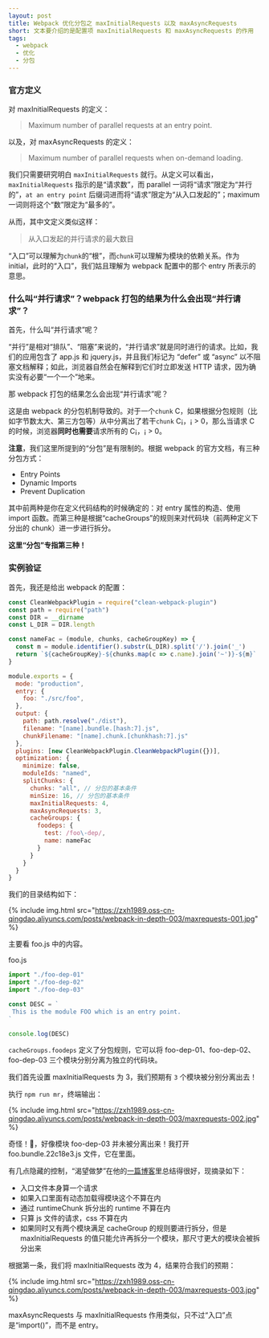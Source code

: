 ```yaml
---
layout: post
title: Webpack 优化分包之 maxInitialRequests 以及 maxAsyncRequests
short: 文本要介绍的是配置项 maxInitialRequests 和 maxAsyncRequests 的作用
tags:
  - webpack
  - 优化
  - 分包
---
```


### 官方定义

对 maxInitialRequests 的定义：

> Maximum number of parallel requests at an entry point.

以及，对 maxAsyncRequests 的定义：

> Maximum number of parallel requests when on-demand loading.

我们只需要研究明白 `maxInitialRequests` 就行。从定义可以看出，`maxInitialRequests` 指示的是“请求数”，而 parallel 一词将“请求”限定为“并行的”，`at an entry point` 后缀词进而将“请求”限定为“从入口发起的”；maximum 一词则将这个“数”限定为“最多的”。

从而，其中文定义类似这样：

> 从入口发起的并行请求的最大数目

“入口”可以理解为`chunk`的“根”，而`chunk`可以理解为模块的依赖关系。作为 initial，此时的“入口”，我们姑且理解为 webpack 配置中的那个 entry 所表示的意思。

### 什么叫“并行请求”？webpack 打包的结果为什么会出现“并行请求”？

首先，什么叫“并行请求”呢？

“并行”是相对“排队”、“阻塞”来说的，“并行请求”就是同时进行的请求。比如，我们的应用包含了 app.js 和 jquery.js，并且我们标记为 “defer” 或 “async” 以不阻塞文档解释；如此，浏览器自然会在解释到它们时立即发送 HTTP 请求，因为确实没有必要“一个一个”地来。

那 webpack 打包的结果怎么会出现“并行请求”呢？

这是由 webpack 的分包机制导致的。对于一个`chunk` C，如果根据分包规则（比如字节数太大、第三方包等）从中分离出了若干`chunk` C¡，¡ > 0，那么当请求 C 的时候，浏览器**同时也需要**请求所有的 C¡，¡ > 0。

**注意**，我们这里所提到的“分包”是有限制的。根据 webpack 的官方文档，有三种分包方式：

- Entry Points
- Dynamic Imports
- Prevent Duplication

其中前两种是你在定义代码结构的时候确定的：对 entry 属性的构造、使用 import 函数。而第三种是根据“cacheGroups”的规则来对代码块（前两种定义下分出的 chunk）进一步进行拆分。

**这里“分包”专指第三种！**

### 实例验证

首先，我还是给出 webpack 的配置：

```js
const CleanWebpackPlugin = require("clean-webpack-plugin")
const path = require("path")
const DIR = __dirname
const L_DIR = DIR.length

const nameFac = (module, chunks, cacheGroupKey) => {
  const m = module.identifier().substr(L_DIR).split('/').join('_')
  return `${cacheGroupKey}-${chunks.map(c => c.name).join('~')}-${m}`
}

module.exports = {
  mode: "production",
  entry: {
    foo: "./src/foo",
  },
  output: {
    path: path.resolve("./dist"),
    filename: "[name].bundle.[hash:7].js",
    chunkFilename: "[name].chunk.[chunkhash:7].js"
  },
  plugins: [new CleanWebpackPlugin.CleanWebpackPlugin({})],
  optimization: {
    minimize: false,
    moduleIds: "named",
    splitChunks: {
      chunks: "all", // 分包的基本条件
      minSize: 16, // 分包的基本条件
      maxInitialRequests: 4,
      maxAsyncRequests: 3,
      cacheGroups: {
        foodeps: {
          test: /foo\-dep/,
          name: nameFac
        }
      }
    }
  }
}
```

我们的目录结构如下：

{% include img.html src="https://zxh1989.oss-cn-qingdao.aliyuncs.com/posts/webpack-in-depth-003/maxrequests-001.jpg" %}

主要看 foo.js 中的内容。

foo.js
```js
import "./foo-dep-01"
import "./foo-dep-02"
import "./foo-dep-03"

const DESC = `
 This is the module FOO which is an entry point.
`

console.log(DESC)
```

`cacheGroups.foodeps` 定义了分包规则，它可以将 foo-dep-01、foo-dep-02、foo-dep-03 三个模块分别分离为独立的代码块。

我们首先设置 maxInitialRequests 为 3，我们预期有 `3` 个模块被分别分离出去！

执行 `npm run mr`，终端输出：

{% include img.html src="https://zxh1989.oss-cn-qingdao.aliyuncs.com/posts/webpack-in-depth-003/maxrequests-002.jpg" %}

奇怪！🤔，好像模块 foo-dep-03 并未被分离出来！我打开 foo.bundle.22c18e3.js 文件，它在里面。

有几点隐藏的控制，“渴望做梦”在他的[一篇博客](https://www.cnblogs.com/kwzm/p/10316217.html)里总结得很好，现摘录如下：

>
- 入口文件本身算一个请求
- 如果入口里面有动态加载得模块这个不算在内
- 通过 runtimeChunk 拆分出的 runtime 不算在内
- 只算 js 文件的请求，css 不算在内
- 如果同时又有两个模块满足 cacheGroup 的规则要进行拆分，但是  maxInitialRequests 的值只能允许再拆分一个模块，那尺寸更大的模块会被拆分出来

根据第一条，我们将 maxInitialRequests 改为 4，结果符合我们的预期：

{% include img.html src="https://zxh1989.oss-cn-qingdao.aliyuncs.com/posts/webpack-in-depth-003/maxrequests-003.jpg" %}

maxAsyncRequests 与 maxInitialRequests 作用类似，只不过“入口”点是“import()”，而不是 entry。
